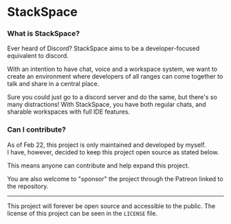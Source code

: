 # StackSpace

### What is StackSpace?
Ever heard of Discord? StackSpace aims to be a developer-focused equivalent to discord.

With an intention to have chat, voice and a workspace system, we want to create an environment where developers of all ranges can come together to talk and share in a central place.

Sure you could just go to a discord server and do the same, but there's so many distractions!
With StackSpace, you have both regular chats, and sharable workspaces with full IDE features.

### Can I contribute?
As of Feb 22, this project is only maintained and developed by myself.\
I have, however, decided to keep this project open source as stated below.

This means anyone can contribute and help expand this project.

You are also welcome to "sponsor" the project through the Patreon linked to the repository.

- - -

This project will forever be open source and accessible to the public.
The license of this project can be seen in the `LICENSE` file.
